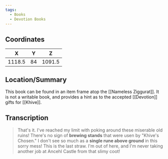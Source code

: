 ```yaml
---
tags:
  - Books
  - Devotion Books
---
```


## Coordinates
| **X**  | **Y** | **Z**  |
| :----: | :---: | :----: |
| 1118.5 |  84   | 1091.5 |

## Location/Summary
This book can be found in an item frame atop the [[Nameless Ziggurat]]. It is not a writable book, and provides a hint as to the accepted [[Devotion]] gifts for [[Khive]].

## Transcription
> That's it. I've reached my limit with poking around these miserable old ruins! There's no sign of **brewing stands** that were usen by "Khive's Chosen." I don't see so much as a **single rune above ground** in this sorry mess! This is the last straw. I'm out of here, and I'm never taking another job at Ancehl Castle from that slimy coot!
